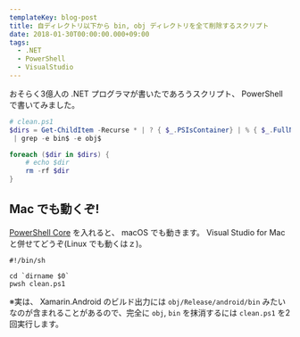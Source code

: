 ```yaml
---
templateKey: blog-post
title: 自ディレクトリ以下から bin, obj ディレクトリを全て削除するスクリプト
date: 2018-01-30T00:00:00.000+09:00
tags:
  - .NET
  - PowerShell
  - VisualStudio
---
```

おそらく3億人の .NET プログラマが書いたであろうスクリプト、 PowerShell で書いてみました。
<!--more-->

```powershell
# clean.ps1
$dirs = Get-ChildItem -Recurse * | ? { $_.PSIsContainer} | % { $_.FullName} `
 | grep -e bin$ -e obj$ 

foreach ($dir in $dirs) {
    # echo $dir
    rm -rf $dir
}
```

## Mac でも動くぞ!

[PowerShell Core](https://docs.microsoft.com/en-us/powershell/scripting/setup/installing-powershell-core-on-macos-and-linux?view=powershell-5.1) を入れると、 macOS でも動きます。 Visual Studio for Mac と併せてどうぞ(Linux でも動くはｚ)。

```
#!/bin/sh

cd `dirname $0`
pwsh clean.ps1 
```

※実は、 Xamarin.Android のビルド出力には ``obj/Release/android/bin`` みたいなのが含まれることがあるので、完全に ``obj``, ``bin`` を抹消するには ``clean.ps1`` を2回実行します。
